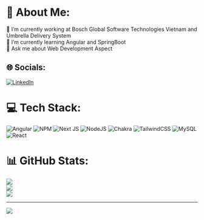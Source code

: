 # 💫 About Me:
🔭 I’m currently working at Bosch Global Software Technologies Vietnam and Umbrella Delivery System<br>🌱 I’m currently learning Angular and SpringBoot<br>💬 Ask me about Web Development Aspect


## 🌐 Socials:
[![LinkedIn](https://img.shields.io/badge/LinkedIn-%230077B5.svg?logo=linkedin&logoColor=white)](https://linkedin.com/in/tien-hung-nguyen-1b0040277) 

# 💻 Tech Stack:
![Angular](https://img.shields.io/badge/angular-%23DD0031.svg?style=for-the-badge&logo=angular&logoColor=white) ![NPM](https://img.shields.io/badge/NPM-%23CB3837.svg?style=for-the-badge&logo=npm&logoColor=white) ![Next JS](https://img.shields.io/badge/Next-black?style=for-the-badge&logo=next.js&logoColor=white) ![NodeJS](https://img.shields.io/badge/node.js-6DA55F?style=for-the-badge&logo=node.js&logoColor=white) ![Chakra](https://img.shields.io/badge/chakra-%234ED1C5.svg?style=for-the-badge&logo=chakraui&logoColor=white) ![TailwindCSS](https://img.shields.io/badge/tailwindcss-%2338B2AC.svg?style=for-the-badge&logo=tailwind-css&logoColor=white) ![MySQL](https://img.shields.io/badge/mysql-4479A1.svg?style=for-the-badge&logo=mysql&logoColor=white) ![React](https://img.shields.io/badge/react-%2320232a.svg?style=for-the-badge&logo=react&logoColor=%2361DAFB)
# 📊 GitHub Stats:
![](https://github-readme-stats.vercel.app/api?username=bia3334&theme=dark&hide_border=true&include_all_commits=false&count_private=true)<br/>
![](https://github-readme-streak-stats.herokuapp.com/?user=bia3334&theme=dark&hide_border=true)<br/>
![](https://github-readme-stats.vercel.app/api/top-langs/?username=bia3334&theme=dark&hide_border=true&include_all_commits=false&count_private=true&layout=compact)

---
[![](https://visitcount.itsvg.in/api?id=bia3334&icon=0&color=0)](https://visitcount.itsvg.in)

<!-- Proudly created with GPRM ( https://gprm.itsvg.in ) -->
